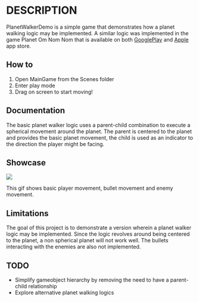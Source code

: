# DESCRIPTION

PlanetWalkerDemo is a simple game that demonstrates how a planet walking logic may be implemented. A similar logic was implemented in the game Planet Om Nom Nom that is available on both [GooglePlay](https://play.google.com/store/apps/details?id=com.klausology.planetomnomnom) and [Apple](https://apps.apple.com/us/app/planet-om-nom-nom/id1521638287) app store.


## How to
1) Open MainGame from the Scenes folder
2) Enter play mode
3) Drag on screen to start moving!


## Documentation

The basic planet walker logic uses a parent-child combination to execute a spherical movement around the planet. The parent is centered to the planet and provides the basic planet movement, the child is used as an indicator to the direction the player might be facing.

## Showcase

![](https://github.com/klazapp/PlanetWalkerDemo/blob/main/Assets/GifShowCase/Showcase-1.gif)


This gif shows basic player movement, bullet movement and enemy movement.

## Limitations

The goal of this project is to demonstrate a version wherein a planet walker logic may be implemented. Since the logic revolves around being centered to the planet, a non spherical planet will not work well. The bullets interacting with the enemies are also not implemented.

## TODO

- Simplify gameobject hierarchy by removing the need to have a parent-child relationship
- Explore alternative planet walking logics
